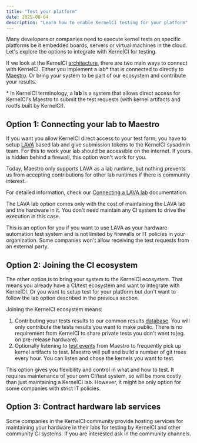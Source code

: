 ```yaml
---
title: "Test your platform"
date: 2025-08-04
description: "Learn how to enable KernelCI testing for your platform"
---
```


Many developers or companies need to execute kernel tests on specific platforms be it embedded boards, servers or virtual machines in the cloud. Let's explore the options to integrate with KernelCI for testing.

If we look at the KernelCI [architecture](../architecture), there are two main ways to connect with KernelCI.
Either you implement a lab* that is connected to directly to [Maestro](/components/maestro). Or bring your system to be part of our ecosystem and contribute your results.

\* In KernelCI terminology, a **lab** is a system that allows direct access for KernelCI's Maestro to submit the test requests (with kernel artifacts and rootfs built by KernelCI).

## Option 1: Connecting your lab to Maestro

If you want you allow KernelCI direct access to your test farm, you have to setup [LAVA](https://www.lavasoftware.org/) based lab and give submission tokens to the KernelCI sysadmin team. For this to work your lab should be accessible on the internet. If yours is hidden behind a firewall, this option won't work for you.

Today, Maestro only supports LAVA as a lab runtime, but nothing prevents us from accepting contributions for other lab runtimes if there is community interest.

For detailed information, check our [Connecting a LAVA lab](/components/maestro/pipeline/connecting-lab) documentation.

The LAVA lab option comes only with the cost of maintaining the LAVA lab and the hardware in it. You don't need maintain any CI system to drive the execution in this case.

This is an option for you if you want to use LAVA as your hardware automation test system and is not limited by firewalls or IT policies in your organization. Some companies won't allow receiving the test requests from an external party.

## Option 2: Joining the CI ecosystem

The other option is to bring your system to the KernelCI ecosystem. That means you already have a CI/test ecosystem and want to integrate with KernelCI. Or you want to setup test for your platform but don't want to follow the lab option described in the previous section.

Joining the KernelCI ecosystem means:

1. Contributing your tests results to our common results [database](/components/kcidb). You will only contribute the tests results you want to make public. There is no requirement from KernelCI to share private tests you don't want to(eg. on pre-release hardware).
2. Optionally listening to [test events](https://github.com/kernelci/kernelci-pipeline/blob/main/tools/example_api_events.py) from Maestro to frequently pick up kernel artifacts to test. Maestro will pull and build a number of git trees every hour. You can listen and chose the kernels you want to test.

This option gives you flexibility and control in what and how to test. It requires maintenance of your own CI/test system, so will be more costly than just maintaining a KernelCI lab. However, it might be only option for some companies with strict IT policies.

## Option 3: Contract hardware lab services

Some companies in the KernelCI community provide hosting services for maintaining your hardware in their labs for testing by KernelCI and other community CI systems. If you are interested ask in the community channels.
